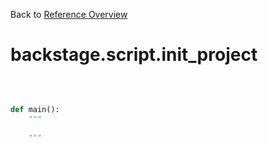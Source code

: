 
Back to [Reference Overview](https://github.com/pyrustic/backstage/blob/master/docs/reference/README.md#readme)

# backstage.script.init\_project



<br>


```python

def main():
    """
    
    """

```

